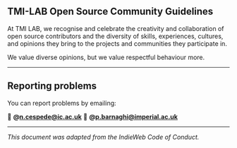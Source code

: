 ## TMI-LAB Open Source Community Guidelines

At TMI LAB, we recognise and celebrate the creativity and collaboration of open source contributors and the diversity of skills, experiences, cultures, and opinions they bring to the projects and communities they participate in.

We value diverse opinions, but we value respectful behaviour more.


---

## Reporting problems
You can report problems by emailing:

📧 **@n.cespede@ic.ac.uk** 
📧 **@p.barnaghi@imperial.ac.uk** 

---

*This document was adapted from the IndieWeb Code of Conduct.*
